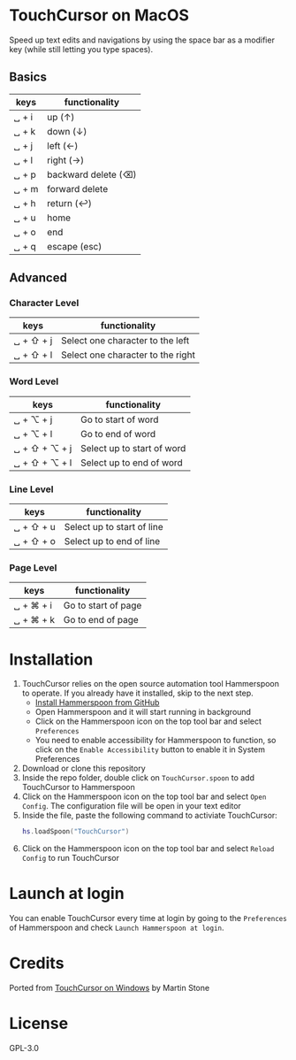 # TouchCursor on MacOS

Speed up text edits and navigations by using the space bar as a modifier key (while still letting you type spaces).

## Basics

| keys | functionality |
|-------|----------|
| ␣ + i | up (↑) |
| ␣ + k | down (↓) |
| ␣ + j | left (←) |
| ␣ + l | right (→) |
| ␣ + p | backward delete (⌫) |
| ␣ + m | forward delete |
| ␣ + h | return (↩) |
| ␣ + u | home |
| ␣ + o | end |
| ␣ + q | escape (esc) |

## Advanced

### Character Level
| keys | functionality |
|-----|---------------|
| ␣ + ⇧ + j | Select one character to the left |
| ␣ + ⇧ + l | Select one character to the right |

### Word Level

| keys | functionality |
|-----|---------------|
| ␣ + ⌥ + j | Go to start of word |
| ␣ + ⌥ + l | Go to end of word |
| ␣ + ⇧ + ⌥ + j | Select up to start of word |
| ␣ + ⇧ + ⌥ + l | Select up to end of word |

### Line Level
| keys | functionality |
|-----|---------------|
| ␣ + ⇧ + u | Select up to start of line |
| ␣ + ⇧ + o | Select up to end of line |

### Page Level
| keys | functionality |
|-----|---------------|
| ␣ + ⌘ + i | Go to start of page |
| ␣ + ⌘ + k | Go to end of page |



# Installation

1. TouchCursor relies on the open source automation tool Hammerspoon to operate. If you already have it installed, skip to the next step.
    * [Install Hammerspoon from GitHub](https://github.com/Hammerspoon/hammerspoon/releases/latest)
    * Open Hammerspoon and it will start running in background
    * Click on the Hammerspoon icon on the top tool bar and select `Preferences`
    * You need to enable accessibility for Hammerspoon to function, so click on the `Enable Accessibility` button to enable it in System Preferences
2. Download or clone this repository
3. Inside the repo folder, double click on `TouchCursor.spoon` to add TouchCursor to Hammerspoon
4. Click on the Hammerspoon icon on the top tool bar and select `Open Config`. The configuration file will be open in your text editor
5. Inside the file, paste the following command to activiate TouchCursor:
    ```lua
    hs.loadSpoon("TouchCursor")
    ```
6. Click on the Hammerspoon icon on the top tool bar and select `Reload Config` to run TouchCursor

# Launch at login
You can enable TouchCursor every time at login by going to the `Preferences` of Hammerspoon and check `Launch Hammerspoon at login`.

# Credits
Ported from [TouchCursor on Windows](https://martin-stone.github.io/touchcursor/overview.html) by Martin Stone

# License
GPL-3.0
